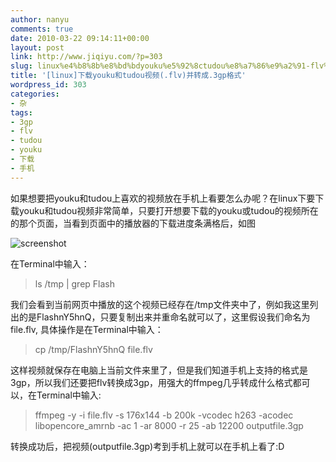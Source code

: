 ```yaml
---
author: nanyu
comments: true
date: 2010-03-22 09:14:11+00:00
layout: post
link: http://www.jiqiyu.com/?p=303
slug: linux%e4%b8%8b%e8%bd%bdyouku%e5%92%8ctudou%e8%a7%86%e9%a2%91-flv%e5%b9%b6%e8%bd%ac%e6%88%90-3gp%e6%a0%bc%e5%bc%8f
title: '[linux]下载youku和tudou视频(.flv)并转成.3gp格式'
wordpress_id: 303
categories:
- 杂
tags:
- 3gp
- flv
- tudou
- youku
- 下载
- 手机
---
```


如果想要把youku和tudou上喜欢的视频放在手机上看要怎么办呢？在linux下要下载youku和tudou视频非常简单，只要打开想要下载的youku或tudou的视频所在的那个页面，当看到页面中的播放器的下载进度条满格后，如图

![screenshot](http://www.piguban.com/wp-content/uploads/2010/03/screenshot.png)

在Terminal中输入：


<blockquote>ls /tmp | grep Flash</blockquote>


我们会看到当前网页中播放的这个视频已经存在/tmp文件夹中了，例如我这里列出的是FlashnY5hnQ，只要复制出来并重命名就可以了，这里假设我们命名为file.flv, 具体操作是在Terminal中输入：


<blockquote>cp /tmp/FlashnY5hnQ file.flv</blockquote>


这样视频就保存在电脑上当前文件来里了，但是我们知道手机上支持的格式是3gp，所以我们还要把flv转换成3gp，用强大的ffmpeg几乎转成什么格式都可以，在Terminal中输入:


<blockquote>ffmpeg -y -i file.flv -s 176x144 -b 200k -vcodec h263 -acodec libopencore_amrnb -ac 1 -ar 8000 -r 25 -ab 12200 outputfile.3gp</blockquote>


转换成功后，把视频(outputfile.3gp)考到手机上就可以在手机上看了:D
